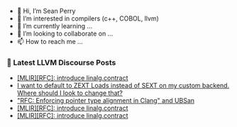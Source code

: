 - 👋 Hi, I’m Sean Perry
- 👀 I’m interested in compilers (c++, COBOL, llvm)
- 🌱 I’m currently learning ...
- 💞️ I’m looking to collaborate on ...
- 📫 How to reach me ...

<!---
s66perry/s66perry is a ✨ special ✨ repository because its `README.md` (this file) appears on your GitHub profile.
You can click the Preview link to take a look at your changes.
--->
### 📕 Latest LLVM Discourse Posts

<!-- DISCOURSE-LLVM:START -->
- [[MLIR][RFC]: introduce linalg.contract](https://discourse.llvm.org/t/mlir-rfc-introduce-linalg-contract/83589?page=2#post_23)
- [I want to default to ZEXT Loads instead of SEXT on my custom backend. Where should I look to change that?](https://discourse.llvm.org/t/i-want-to-default-to-zext-loads-instead-of-sext-on-my-custom-backend-where-should-i-look-to-change-that/83920#post_6)
- [&quot;RFC: Enforcing pointer type alignment in Clang&quot; and UBSan](https://discourse.llvm.org/t/rfc-enforcing-pointer-type-alignment-in-clang-and-ubsan/83922#post_1)
- [[MLIR][RFC]: introduce linalg.contract](https://discourse.llvm.org/t/mlir-rfc-introduce-linalg-contract/83589?page=2#post_22)
- [[MLIR][RFC]: introduce linalg.contract](https://discourse.llvm.org/t/mlir-rfc-introduce-linalg-contract/83589?page=2#post_21)
<!-- DISCOURSE-LLVM:END -->
